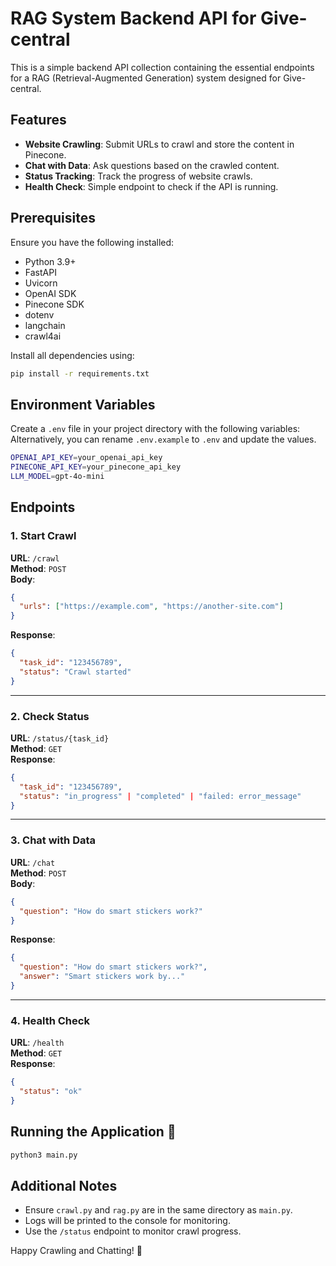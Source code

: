 # RAG System Backend API for Give-central

This is a simple backend API collection containing the essential endpoints for a RAG (Retrieval-Augmented Generation) system designed for Give-central.


## Features
- **Website Crawling**: Submit URLs to crawl and store the content in Pinecone.
- **Chat with Data**: Ask questions based on the crawled content.
- **Status Tracking**: Track the progress of website crawls.
- **Health Check**: Simple endpoint to check if the API is running.

## Prerequisites
Ensure you have the following installed:
- Python 3.9+
- FastAPI
- Uvicorn
- OpenAI SDK
- Pinecone SDK
- dotenv
- langchain
- crawl4ai

Install all dependencies using:
```bash
pip install -r requirements.txt
```

## Environment Variables
Create a `.env` file in your project directory with the following variables:
Alternatively, you can rename `.env.example` to `.env` and update the values.

```bash
OPENAI_API_KEY=your_openai_api_key
PINECONE_API_KEY=your_pinecone_api_key
LLM_MODEL=gpt-4o-mini
```

## Endpoints

### 1. Start Crawl
**URL**: `/crawl`  
**Method**: `POST`  
**Body**:  
```json
{
  "urls": ["https://example.com", "https://another-site.com"]
}
```
**Response**:  
```json
{
  "task_id": "123456789",
  "status": "Crawl started"
}
```

---

### 2. Check Status
**URL**: `/status/{task_id}`  
**Method**: `GET`  
**Response**:  
```json
{
  "task_id": "123456789",
  "status": "in_progress" | "completed" | "failed: error_message"
}
```

---

### 3. Chat with Data
**URL**: `/chat`  
**Method**: `POST`  
**Body**:  
```json
{
  "question": "How do smart stickers work?"
}
```
**Response**:  
```json
{
  "question": "How do smart stickers work?",
  "answer": "Smart stickers work by..."
}
```

---

### 4. Health Check
**URL**: `/health`  
**Method**: `GET`  
**Response**:  
```json
{
  "status": "ok"
}
```

## Running the Application 🚀
```bash
python3 main.py
```

## Additional Notes
- Ensure `crawl.py` and `rag.py` are in the same directory as `main.py`.
- Logs will be printed to the console for monitoring.
- Use the `/status` endpoint to monitor crawl progress.

Happy Crawling and Chatting! 🤩

